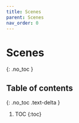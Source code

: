 ```yaml
---
title: Scenes
parent: Scenes
nav_order: 0
---
```


# Scenes
{: .no_toc }

## Table of contents
{: .no_toc .text-delta }

1. TOC
{:toc}
